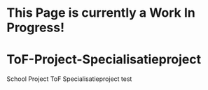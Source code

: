 # This Page is currently a Work In Progress!

# ToF-Project-Specialisatieproject
School Project ToF Specialisatieproject
test
